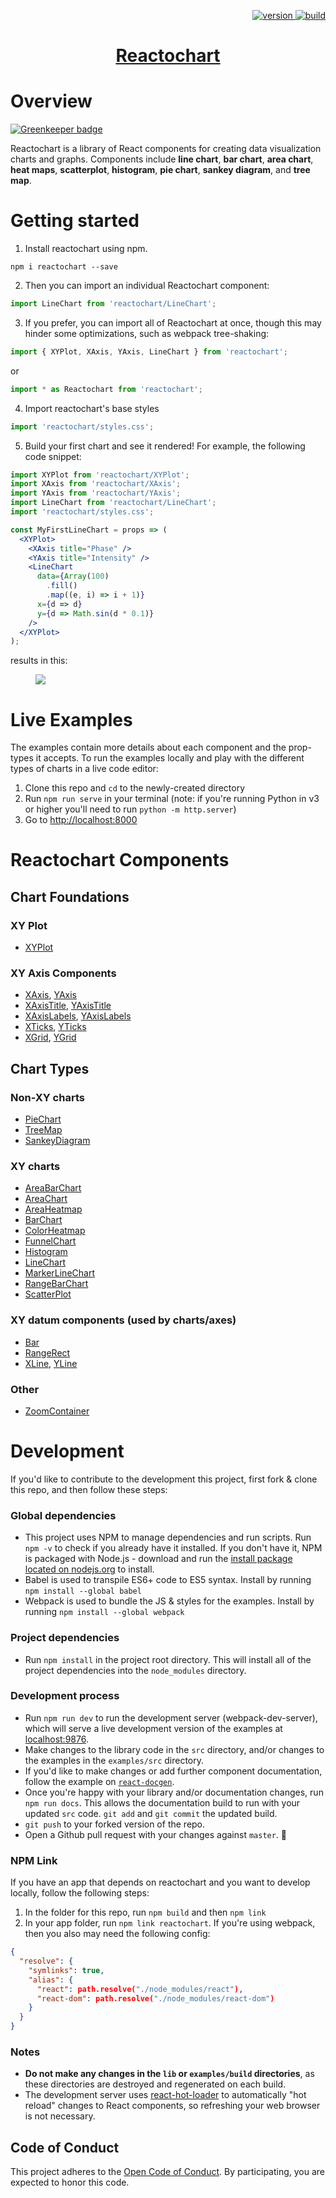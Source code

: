 <p align="right">
  <a href="https://npmjs.org/package/reactochart">
    <img src="https://img.shields.io/npm/v/reactochart.svg?style=flat-square" alt="version" />
  </a>
  <a href="https://travis-ci.org/spotify/reactochart">
    <img src="https://travis-ci.org/spotify/reactochart.svg?branch=master" alt="build" />
  </a>
</p>

<a href="https://spotify.github.io/reactochart/docs/"><h1 align="center">Reactochart<a href=""></h1></a>

# Overview

[![Greenkeeper badge](https://badges.greenkeeper.io/spotify/reactochart.svg)](https://greenkeeper.io/)

Reactochart is a library of React components for creating data visualization charts and graphs. Components include **line chart**, **bar chart**, **area chart**, **heat maps**, **scatterplot**, **histogram**, **pie chart**, **sankey diagram**, and **tree map**.

# Getting started

1.  Install reactochart using npm.

```
npm i reactochart --save
```

2.  Then you can import an individual Reactochart component:

```jsx
import LineChart from 'reactochart/LineChart';
```

3.  If you prefer, you can import all of Reactochart at once, though this may hinder some optimizations, such as webpack tree-shaking:

```jsx
import { XYPlot, XAxis, YAxis, LineChart } from 'reactochart';
```

or

```jsx
import * as Reactochart from 'reactochart';
```

4.  Import reactochart's base styles

```jsx
import 'reactochart/styles.css';
```

5.  Build your first chart and see it rendered! For example, the following code snippet:

```jsx
import XYPlot from 'reactochart/XYPlot';
import XAxis from 'reactochart/XAxis';
import YAxis from 'reactochart/YAxis';
import LineChart from 'reactochart/LineChart';
import 'reactochart/styles.css';

const MyFirstLineChart = props => (
  <XYPlot>
    <XAxis title="Phase" />
    <YAxis title="Intensity" />
    <LineChart
      data={Array(100)
        .fill()
        .map((e, i) => i + 1)}
      x={d => d}
      y={d => Math.sin(d * 0.1)}
    />
  </XYPlot>
);
```

results in this:

<img src="./docs/assets/MyFirstLineChart.png" style='margin-left:40px'/>

# Live Examples

The examples contain more details about each component and the prop-types it accepts. To run the examples locally and play with the different types of charts in a live code editor:

1.  Clone this repo and `cd` to the newly-created directory
2.  Run `npm run serve` in your terminal (note: if you're running Python in v3 or higher you'll need to run `python -m http.server`)
3.  Go to [http://localhost:8000](http://localhost:8000)

# Reactochart Components

## Chart Foundations

### XY Plot

- [XYPlot](http://spotify.github.io/reactochart/docs/build/#/xy-plot)

### XY Axis Components

- [XAxis](http://spotify.github.io/reactochart/docs/build/#/x-axis), [YAxis](http://spotify.github.io/reactochart/docs/build/#/y-axis)
- [XAxisTitle](http://spotify.github.io/reactochart/docs/build/#/x-axis-title), [YAxisTitle](http://spotify.github.io/reactochart/docs/build/#/y-axis-title)
- [XAxisLabels](http://spotify.github.io/reactochart/docs/build/#/x-axis-labels), [YAxisLabels](http://spotify.github.io/reactochart/docs/build/#/y-axis-labels)
- [XTicks](http://spotify.github.io/reactochart/docs/build/#/x-ticks), [YTicks](http://spotify.github.io/reactochart/docs/build/#/y-ticks)
- [XGrid](http://spotify.github.io/reactochart/docs/build/#/x-grid), [YGrid](http://spotify.github.io/reactochart/docs/build/#/y-grid)

## Chart Types

### Non-XY charts

- [PieChart](http://spotify.github.io/reactochart/docs/build/#/pie-chart)
- [TreeMap](http://spotify.github.io/reactochart/docs/build/#/tree-map)
- [SankeyDiagram](http://spotify.github.io/reactochart/docs/build/#/sankey)

### XY charts

- [AreaBarChart](http://spotify.github.io/reactochart/docs/build/#/area-bar-chart)
- [AreaChart](http://spotify.github.io/reactochart/docs/build/#/area-chart)
- [AreaHeatmap](http://spotify.github.io/reactochart/docs/build/#/area-heatmap)
- [BarChart](http://spotify.github.io/reactochart/docs/build/#/bar-chart)
- [ColorHeatmap](http://spotify.github.io/reactochart/docs/build/#/color-heatmap)
- [FunnelChart](http://spotify.github.io/reactochart/docs/build/#/funnel-chart)
- [Histogram](http://spotify.github.io/reactochart/docs/build/#/histogram)
- [LineChart](http://spotify.github.io/reactochart/docs/build/#/line-chart)
- [MarkerLineChart](http://spotify.github.io/reactochart/docs/build/#/marker-line-chart)
- [RangeBarChart](http://spotify.github.io/reactochart/docs/build/#/range-bar-chart)
- [ScatterPlot](http://spotify.github.io/reactochart/docs/build/#/scatter-plot)

### XY datum components (used by charts/axes)

- [Bar](http://spotify.github.io/reactochart/docs/build/#/bar)
- [RangeRect](http://spotify.github.io/reactochart/docs/build/#/range-rect)
- [XLine](http://spotify.github.io/reactochart/docs/build/#/x-line), [YLine](http://spotify.github.io/reactochart/docs/build/#/y-line)

### Other

- [ZoomContainer](http://spotify.github.io/reactochart/docs/build/#/zoom-container)

# Development

If you'd like to contribute to the development this project, first fork & clone this repo, and then follow these steps:

### Global dependencies

- This project uses NPM to manage dependencies and run scripts. Run `npm -v` to check if you already have it installed.
  If you don't have it, NPM is packaged with Node.js - download and run the
  [install package located on nodejs.org](https://nodejs.org/) to install.
- Babel is used to transpile ES6+ code to ES5 syntax. Install by running `npm install --global babel`
- Webpack is used to bundle the JS & styles for the examples. Install by running `npm install --global webpack`

### Project dependencies

- Run `npm install` in the project root directory. This will install all of the project dependencies into the
  `node_modules` directory.

### Development process

- Run `npm run dev` to run the development server (webpack-dev-server), which will serve a live development version of the examples at [localhost:9876](http://localhost:9876).
- Make changes to the library code in the `src` directory, and/or changes to the examples in the `examples/src` directory.
- If you'd like to make changes or add further component documentation, follow the example on [`react-docgen`](https://github.com/reactjs/react-docgen#example).
- Once you're happy with your library and/or documentation changes, run `npm run docs`. This allows the documentation build to run with your updated `src` code. `git add` and `git commit` the updated build.
- `git push` to your forked version of the repo.
- Open a Github pull request with your changes against `master`. 🎉

### NPM Link

If you have an app that depends on reactochart and you want to develop locally, follow the following steps:

1. In the folder for this repo, run `npm build` and then `npm link`
2. In your app folder, run `npm link reactochart`. If you're using webpack, then you also may need the following config:

```json
{
  "resolve": {
    "symlinks": true,
    "alias": {
      "react": path.resolve("./node_modules/react"),
      "react-dom": path.resolve("./node_modules/react-dom")
    }
  }
}
```

### Notes

- **Do not make any changes in the `lib` or `examples/build` directories**, as these directories are destroyed and
  regenerated on each build.
- The development server uses [react-hot-loader](https://github.com/gaearon/react-hot-loader) to automatically
  "hot reload" changes to React components, so refreshing your web browser is not necessary.

## Code of Conduct

This project adheres to the [Open Code of Conduct][code-of-conduct]. By participating, you are expected to honor this code.

[code-of-conduct]: https://github.com/spotify/code-of-conduct/blob/master/code-of-conduct.md
